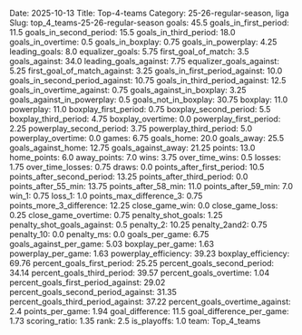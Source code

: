 Date: 2025-10-13
Title: Top-4-teams
Category: 25-26-regular-season, liga
Slug: top_4_teams-25-26-regular-season
goals: 45.5
goals_in_first_period: 11.5
goals_in_second_period: 15.5
goals_in_third_period: 18.0
goals_in_overtime: 0.5
goals_in_boxplay: 0.75
goals_in_powerplay: 4.25
leading_goals: 8.0
equalizer_goals: 5.75
first_goal_of_match: 3.5
goals_against: 34.0
leading_goals_against: 7.75
equalizer_goals_against: 5.25
first_goal_of_match_against: 3.25
goals_in_first_period_against: 10.0
goals_in_second_period_against: 10.75
goals_in_third_period_against: 12.5
goals_in_overtime_against: 0.75
goals_against_in_boxplay: 3.25
goals_against_in_powerplay: 0.5
goals_not_in_boxplay: 30.75
boxplay: 11.0
powerplay: 11.0
boxplay_first_period: 0.75
boxplay_second_period: 5.5
boxplay_third_period: 4.75
boxplay_overtime: 0.0
powerplay_first_period: 2.25
powerplay_second_period: 3.75
powerplay_third_period: 5.0
powerplay_overtime: 0.0
games: 6.75
goals_home: 20.0
goals_away: 25.5
goals_against_home: 12.75
goals_against_away: 21.25
points: 13.0
home_points: 6.0
away_points: 7.0
wins: 3.75
over_time_wins: 0.5
losses: 1.75
over_time_losses: 0.75
draws: 0.0
points_after_first_period: 10.5
points_after_second_period: 13.25
points_after_third_period: 0.0
points_after_55_min: 13.75
points_after_58_min: 11.0
points_after_59_min: 7.0
win_1: 0.75
loss_1: 1.0
points_max_difference_3: 0.75
points_more_3_difference: 12.25
close_game_win: 0.0
close_game_loss: 0.25
close_game_overtime: 0.75
penalty_shot_goals: 1.25
penalty_shot_goals_against: 0.5
penalty_2: 10.25
penalty_2and2: 0.75
penalty_10: 0.0
penalty_ms: 0.0
goals_per_game: 6.75
goals_against_per_game: 5.03
boxplay_per_game: 1.63
powerplay_per_game: 1.63
powerplay_efficiency: 39.23
boxplay_efficiency: 69.76
percent_goals_first_period: 25.25
percent_goals_second_period: 34.14
percent_goals_third_period: 39.57
percent_goals_overtime: 1.04
percent_goals_first_period_against: 29.02
percent_goals_second_period_against: 31.35
percent_goals_third_period_against: 37.22
percent_goals_overtime_against: 2.4
points_per_game: 1.94
goal_difference: 11.5
goal_difference_per_game: 1.73
scoring_ratio: 1.35
rank: 2.5
is_playoffs: 1.0
team: Top_4_teams
